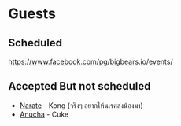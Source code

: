 # Guests

## Scheduled
https://www.facebook.com/pg/bigbears.io/events/

## Accepted But not scheduled
* [Narate](https://www.facebook.com/koonnarate) - Kong (จริงๆ อยากให้นเรศส่งน้องมา)
* [Anucha](https://www.facebook.com/P.Anucha) - Cuke
